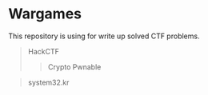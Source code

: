 # Wargames

This repository is using for write up solved CTF problems.

> HackCTF
>   > Crypto
>   > Pwnable

> system32.kr
